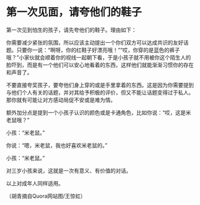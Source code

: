 # 第一次见面，请夸他们的鞋子

第一次见到怕生的孩子，请先夸他们的鞋子。理由如下：

你需要减少紧张的氛围，所以应该主动提出一个你们双方可以达成共识的友好话题。只要你一说：“啊呀，你的红鞋子好漂亮哦！”“哎，你穿的是蓝色的裤子哦？”小家伙就会顺着你的视线一起朝下看，于是小孩子就不用被你这个陌生人的脸吓到，而是有一个他们可以安心地看着的东西，这样他们就能渐渐习惯你的存在和声音了。

不要直接夸奖孩子，要夸他们身上穿的或是手里拿着的东西。这是因为你需要提到与他们个人有关的话题，并对其给予积极的评价，但又不能让话题变得过于私人。那你就有可能让对方感动局促不安或是难为情。

额外加分点是提到一个小孩子认识的颜色或是卡通角色，比如你说：“哎，这是米老鼠哦？”

小孩：“米老鼠。”

你说：“嗯，米老鼠，我也好喜欢米老鼠的。”

小孩：“米老鼠。”

对三岁小孩来说，这就是一次有意义、有价值的对话。

以上对成年人同样适用。

（胡青摘自Quora网站图/王惊虹）
